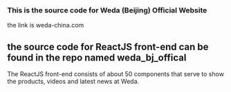 ### This is the source code for Weda (Beijing) Official Website

the link is weda-china.com


## the source code for ReactJS front-end can be found in the repo named weda_bj_offical 

The ReactJS front-end consists of about 50 components that serve to show the products, videos and latest news at Weda. 
